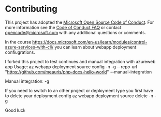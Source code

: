 # Contributing

This project has adopted the [Microsoft Open Source Code of Conduct](https://opensource.microsoft.com/codeofconduct/). For more information see the [Code of Conduct FAQ](https://opensource.microsoft.com/codeofconduct/faq/) or contact [opencode@microsoft.com](mailto:opencode@microsoft.com) with any additional questions or comments.

In the course https://docs.microsoft.com/en-us/learn/modules/control-azure-services-with-cli/ you can learn about webapp deployment confiugrations.

I forked this project to test continues and manual integration with azureweb app
Usage: 
az webapp deployment source config -n <your webapp> -g <your resource group> --repo-url "https://github.com/meauris/php-docs-hello-world" --manual-integration
  
  Manual integration:<your webapp> -g <your resource group>
  
  If you need to switch to an other project or deployment type you first have to delete your deployment config
  az webapp deployment source delete -n <your webapp> -g <your resource group>
  
  Good luck
